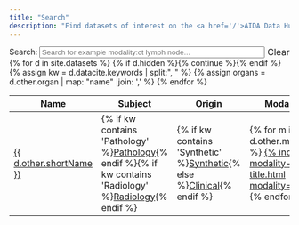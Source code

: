 ```yaml
---
title: "Search"
description: "Find datasets of interest on the <a href='/'>AIDA Data Hub</a>."
---
```

<div style="display:table; width:100%;">
    <label for="search" style="display:table-cell; width:1px">Search:&nbsp;</label>
    <input type="text" id="search" style="display:table-cell; width: 100%;" placeholder="Search for example modality:ct lymph node..."/>
    <span style="display:table-cell; width:1px; font-size: medium; vertical-align: middle;">&nbsp;<a onclick="$('#search').val('').trigger('keyup');">Clear</a></span>
</div>

<table id="dataset-table">
 <thead><tr><th>Name</th><th>Subject</th><th>Origin</th><th>Modality</th><th>Date</th><th>Size</th><th>Organ</th><th>Title</th></tr></thead>
 <tbody>
 {% for d in site.datasets %}
   {% if d.hidden %}{% continue  %}{% endif %}
   {% assign kw = d.datacite.keywords | split:", " %}
   {% assign organs = d.other.organ | map: "name" |join: ',' %}
   <tr>
     <td><a href="{{ d.url }}">{{ d.other.shortName }}</a></td>
     <td>{% if kw contains 'Pathology' %}<a href="/search/?q=Subject:Pathology">Pathology</a>{% endif %}{% if kw contains 'Radiology' %}<a href="/search/?q=Subject:Radiology">Radiology</a>{% endif %}</td>
     <td>{% if kw contains 'Synthetic' %}<a href="/search/?q=Origin:Synthetic">Synthetic</a>{% else %}<a href="/search/?q=Origin:Clinical">Clinical</a>{% endif %}</td>
     <td>
       {% for m in d.other.modality %}
         <a href="/search/?q=Modality:{{ m }}">{% include modality-title.html modality=m %}</a><br/>
       {% endfor %}
     </td>
     <td>{{ d.datacite.datePublished }}</td>
     <td>{% include human_friendly_filesize bytes=d.other.bytes %}</td>
     <td>{% for o in organs %}<a href="/search/?q=Organ:{{ o }}">{{ o }}</a> {% endfor %}</td>
     <td><b><a href="{{ d.url }}">{{ d.datacite.name }}</a></b><br/><span style="font-size: small;">{% for k in kw %}<a href="/search/?q={{ k }}">{{ k }}</a>{% unless forloop.last %},{% endunless %} {% endfor %}</span></td>
   </tr>
 {% endfor %}
 </tbody>
</table>

<script type="text/javascript" language="javascript" src="//code.jquery.com/jquery-3.3.1.min.js"></script>
<script type="text/javascript" language="javascript" src="//cdn.datatables.net/1.10.19/js/jquery.dataTables.min.js"></script>
<script type="text/javascript" language="javascript" src="//cdn.datatables.net/plug-ins/1.10.19/sorting/file-size.js"></script>
<script>
// DataTables search extension to enable basic word search by column name, eg: modality:ct
var columns = {};
$("#dataset-table th").map( function (i, e) { columns[e.innerHTML.toLowerCase()] = i });
$.fn.dataTable.ext.search.push(
  function( settings, data, dataIndex ) {
    var terms = $('#search').val().toLowerCase().match(/\S+/g) || [];
    for (i = 0; i < terms.length; ++i) {
      var term = terms[i];
      var colspec = term.match(/(\w+):(.*)/);
      if (colspec) {
        var col = columns[colspec[1]];
        if (data[col] == undefined) {
          return false;
        }
        if (colspec[2] && data[col].toLowerCase().indexOf(colspec[2]) < 0) {
          return false;
        }
      } else {
        var match = false;
        for (j = 0; j < data.length; ++j) {
          match = match || (data[j].toLowerCase().indexOf(term) >= 0)
        }
        if (!match) {
          return false;
        }
      }
    }
    return true;
  }
);

$(document).ready( function () {
  var table = $('#dataset-table').DataTable({
     paging: false,
     dom: "ilrtp",
     columnDefs: [
       { type: 'file-size', targets: 4 }
     ]
  });

  // Event listener for live search
  $('#search').keyup( function(event) {
    var code = event.charCode || event.keyCode;
    if (code == 27) { // Esc clears searchbox
        this.value = '';
    }
    table.draw();
  } ).val(new URLSearchParams(window.location.search).get('q') || '');
  table.draw();
} );

</script>
